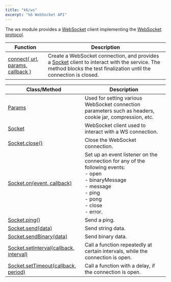 ```yaml
---
title: "k6/ws"
excerpt: "k6 WebSocket API"
---
```


The ws module provides a [WebSocket](https://en.wikipedia.org/wiki/WebSocket) client implementing the [WebSocket protocol](http://www.rfc-editor.org/rfc/rfc6455.txt).

| Function | Description |
| -------- | ----------- |
| [connect( url, params, callback )](/javascript-api/k6-ws/connect-url-params-callback) | Create a WebSocket connection, and provides a [Socket](/javascript-api/k6-ws/socket) client to interact with the service. The method blocks the test finalization until the connection is closed. |

| Class/Method | Description |
| ------------ | ----------- |
| [Params](/javascript-api/k6-ws/params/)  | Used for setting various WebSocket connection parameters such as headers, cookie jar, compression, etc. |
| [Socket](/javascript-api/k6-ws/socket) | WebSocket client used to interact with a WS connection. |
| [Socket.close()](/javascript-api/k6-ws/socket/socket-close) | Close the WebSocket connection. |
| [Socket.on(event, callback)](/javascript-api/k6-ws/socket/socket-on-event-callback) | Set up an event listener on the connection for any of the following events:<br />- open<br />- binaryMessage<br />- message<br />- ping<br />- pong<br />- close<br />- error. |
| [Socket.ping()](/javascript-api/k6-ws/socket/socket-ping) | Send a ping. |
| [Socket.send(data)](/javascript-api/k6-ws/socket/socket-send-data) | Send string data. |
| [Socket.sendBinary(data)](/javascript-api/k6-ws/socket/socket-sendbinary-data) | Send binary data. |
| [Socket.setInterval(callback, interval)](/javascript-api/k6-ws/socket/socket-setinterval-callback-interval) | Call a function repeatedly at certain intervals, while the connection is open. |
| [Socket.setTimeout(callback, period)](/javascript-api/k6-ws/socket/socket-settimeout-callback-delay) | Call a function with a delay, if the connection is open. |




